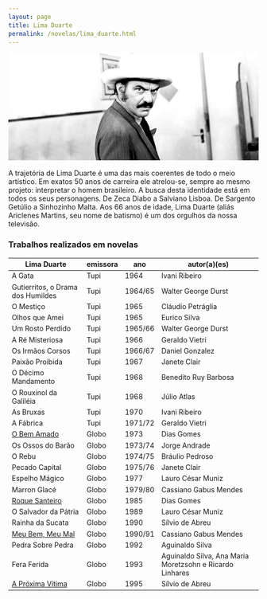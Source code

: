 ```yaml
---
layout: page
title: Lima Duarte
permalink: /novelas/lima_duarte.html
---
```


![Lima Duarte](/novelas/img/lima_duarte.jpg)

A trajetória de Lima Duarte é uma das mais coerentes de todo o meio artístico. Em exatos 50 anos de carreira ele atrelou-se, sempre ao mesmo projeto: interpretar o homem brasileiro. A busca desta identidade está em todos os seus personagens. De Zeca Diabo a Salviano Lisboa. De Sargento Getúlio a Sinhozinho Malta. Aos 66 anos de idade, Lima Duarte (aliás Ariclenes Martins, seu nome de batismo) é um dos orgulhos da nossa televisão.

### Trabalhos realizados em novelas

Lima Duarte | emissora | ano | autor(a)(es)
----------- | -------- | --- | ------------
A Gata | Tupi | 1964 | Ivani Ribeiro
Gutierritos, o Drama dos Humildes | Tupi | 1964/65 | Walter George Durst
O Mestiço | Tupi | 1965 | Cláudio Petráglia
Olhos que Amei | Tupi | 1965 | Eurico Silva
Um Rosto Perdido | Tupi | 1965/66 | Walter George Durst
A Ré Misteriosa | Tupi | 1966 | Geraldo Vietri
Os Irmãos Corsos | Tupi | 1966/67 | Daniel Gonzalez
Paixão Proibida | Tupi | 1967 | Janete Clair
O Décimo Mandamento | Tupi | 1968 | Benedito Ruy Barbosa
O Rouxinol da Galiléia | Tupi | 1968 | Júlio Atlas
As Bruxas | Tupi | 1970 | Ivani Ribeiro
A Fábrica | Tupi | 1971/72 | Geraldo Vietri
[O Bem Amado](/novelas/o_bem_amado.html) | Globo | 1973 | Dias Gomes
Os Ossos do Barão | Globo | 1973/74 | Jorge Andrade
O Rebu | Globo | 1974/75 | Bráulio Pedroso
Pecado Capital | Globo | 1975/76 | Janete Clair
Espelho Mágico | Globo | 1977 | Lauro César Muniz
Marron Glacé | Globo | 1979/80 | Cassiano Gabus Mendes
[Roque Santeiro](/novelas/roque_santeiro.html) | Globo | 1985 | Dias Gomes
O Salvador da Pátria | Globo | 1989 | Lauro César Muniz
Rainha da Sucata | Globo | 1990 | Sílvio de Abreu
[Meu Bem, Meu Mal](/novelas/meu_bem_meu_mal.html) | Globo | 1990/91 | Cassiano Gabus Mendes
Pedra Sobre Pedra | Globo | 1992 | Aguinaldo Silva
Fera Ferida | Globo | 1993 | Aguinaldo Silva, Ana Maria Moretzsohn e Ricardo Linhares
[A Próxima Vítima](/novelas/a_proxima_vitima.html) | Globo | 1995 | Sílvio de Abreu

